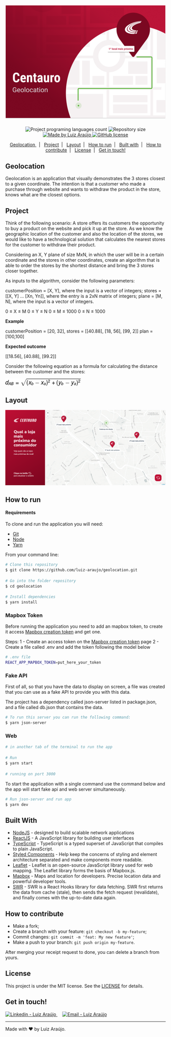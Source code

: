 <h1 align="center">
  <img src=".github/cover.png" alt="Cover" width="700" />
</h1>

<p align="center">
  <img alt="Project programing languages count" src="https://img.shields.io/github/languages/count/luiz-araujo/geolocation?color=34cb79">
  <img alt="Repository size" src="https://img.shields.io/github/repo-size/luiz-araujo/geolocation?color=34cb79">
  <a href="https://www.linkedin.com/in/luiz-araujojr/">
    <img alt="Made by Luiz Araújo" src="https://img.shields.io/badge/made%20by-Luiz Araújo-%20?color=34cb79">
  </a>
  <a href="https://github.com/luiz-araujo/geolocation/blob/master/LICENSE">
    <img alt="GitHub license" src="https://img.shields.io/github/license/luiz-araujo/geolocation?color=34cb79">
  </a>
</p>

<p align="center">
  <a href="#geolocation">Geolocation </a>&nbsp;&nbsp;|&nbsp;&nbsp;
  <a href="#project">Project</a>&nbsp;&nbsp;|&nbsp;&nbsp;
  <a href="#layout">Layout</a>&nbsp;&nbsp;|&nbsp;&nbsp;
  <a href="#how-to-run">How to run</a>&nbsp;&nbsp;|&nbsp;&nbsp;
  <a href="#built-with">Built with</a>&nbsp;&nbsp;|&nbsp;&nbsp;
  <a href="#how-to-contribute">How to contribute</a>&nbsp;&nbsp;|&nbsp;&nbsp;
  <a href="#license">License</a>&nbsp;&nbsp;|&nbsp;&nbsp;
  <a href="#get-in-touch">Get in touch!</a>
</p>

## Geolocation

Geolocation is an application that visually demonstrates the 3 stores closest to a given coordinate.
The intention is that a customer who made a purchase through website and wants to withdraw the product in the store, knows what are the closest options.

## Project

Think of the following scenario:
A store offers its customers the opportunity to buy a product on the website and pick it up at the store. As we know the geographic location of the customer and also the location of the stores, we would like to have a technological solution that calculates the nearest stores for the customer to withdraw their product.

Considering an X, Y plane of size MxN, in which the user will be in a certain coordinate and the stores in other coordinates, create an algorithm that is able to order the stores by the shortest distance and bring the 3 stores closer together.

As inputs to the algorithm, consider the following parameters:

customerPosition = [X, Y], where the input is a vector of integers;
stores = \[[X, Y] ... [Xn, Yn]], where the entry is a 2xN matrix of integers;
plane = [M, N], where the input is a vector of integers.

0 ≤ X ≤ M
0 ≤ Y ≤ N
0 ≤ M ≤ 1000
0 ≤ N ≤ 1000

**Example**

customerPosition = [20, 32],
stores = \[[40.88], [18, 56], [99, 2]]
plan = [100,100]

**Expected outcome**

\[[18.56], [40.88], [99.2]]

Consider the following equation as a formula for calculating the distance between the customer and the stores:

<img src=".github/equation.png" alt="Equation" />

## Layout

<img src=".github/geo.png" alt="Geolocation" />

## How to run

#### Requirements

To clone and run the application you will need:

- [Git](https://git-scm.com)
- [Node](https://nodejs.org/)
- [Yarn](https://yarnpkg.com/)

From your command line:

```bash
# Clone this repository
$ git clone https://github.com/luiz-araujo/geolocation.git

# Go into the folder repository
$ cd geolocation

# Install dependencies
$ yarn install
```

### Mapbox Token

Before running the application you need to add an mapbox token, to create it access [Mapbox creation token](https://docs.mapbox.com/help/getting-started/access-tokens/#how-access-tokens-work) and get one.

Steps:
1 - Create an access token on the [Mapbox creation token](https://docs.mapbox.com/help/getting-started/access-tokens/#how-access-tokens-work) page
2 - Create a file called .env and add the token following the model below

```bash
# .env file
REACT_APP_MAPBOX_TOKEN=put_here_your_token
```

### Fake API

First of all, so that you have the data to display on screen, a file was created that you can use as a fake API to provide you with this data.

The project has a dependency called json-server listed in package.json, and a file called db.json that contains the data.

```bash
# To run this server you can run the following command:
$ yarn json-server
```

### Web

```bash
# in another tab of the terminal to run the app

# Run
$ yarn start

# running on port 3000
```

To start the application with a single command use the command below and the app will start fake api and web server simultaneously.

```bash
# Run json-server and run app
$ yarn dev
```

## Built With

- [NodeJS](https://nodejs.org/en/) - designed to build scalable network applications
- [ReactJS](https://reactjs.org/) - A JavaScript library for building user interfaces
- [TypeScript](https://www.typescriptlang.org/) - TypeScript is a typed superset of JavaScript that compiles to plain JavaScript.
- [Styled Components](https://styled-components.com/) - Help keep the concerns of styling and element architecture separated and make components more readable.
- [Leaflet](https://leafletjs.com/) - Leaflet is an open-source JavaScript library used for web mapping. The Leaflet library forms the basis of Mapbox.js.
- [Mapbox](https://www.mapbox.com/) - Maps and location for developers. Precise location data and powerful developer tools.
- [SWR](#) - SWR is a React Hooks library for data fetching. SWR first returns the data from cache (stale), then sends the fetch request (revalidate), and finally comes with the up-to-date data again.

## How to contribute

- Make a fork;
- Create a branch with your feature: `git checkout -b my-feature`;
- Commit changes: `git commit -m 'feat: My new feature'`;
- Make a push to your branch: `git push origin my-feature`.

After merging your receipt request to done, you can delete a branch from yours.

## License

This project is under the MIT license. See the [LICENSE](https://github.com/luiz-araujo/geolocation/blob/master/LICENSE) for details.

## Get in touch!

<a href="https://www.linkedin.com/in/luiz-araujojr/" target="_blank" >
  <img alt="Linkedin - Luiz Araújo" src="https://img.shields.io/badge/Linkedin--%23F8952D?style=social&logo=linkedin">
</a>&nbsp;&nbsp;&nbsp;
<a href="mailto:luizcaj@yahoo.com.br" target="_blank" >
  <img alt="Email - Luiz Araújo" src="https://img.shields.io/badge/Email--%23F8952D?style=social&logo=yahoo!">
</a>

---

Made with ❤️ by Luiz Araújo.
